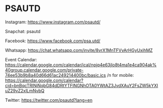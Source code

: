 # PSAUTD
Instagram: https://www.instagram.com/psautd/

Snapchat: psautd

Facebook: https://www.facebook.com/psa.utd/

Whatsapp: https://chat.whatsapp.com/invite/8vrX1MnTFVvArHGyUxihMZ

Event Calendar: https://calendar.google.com/calendar/ical/npjq4e63jlo8t4ma1e4ca904ak%40group.calendar.google.com/private-74ee53b9b8a40d66d61ac249214400bc/basic.ics
/n for mobile: https://calendar.google.com/calendar?cid=bnBqcTRlNjNqbG84dDRtYTFlNGNhOTA0YWtAZ3JvdXAuY2FsZW5kYXIuZ29vZ2xlLmNvbQ

Twitter: https://twitter.com/psautd?lang=en
